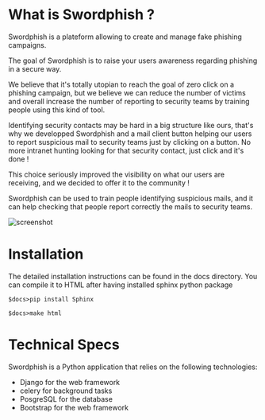# What is Swordphish ?

Swordphish is a plateform allowing to create and manage fake phishing campaigns.

The goal of Swordphish is to raise your users awareness regarding phishing in a secure way.

We believe that it's totally utopian to reach the goal of zero click on a phishing campaign, but we believe we can reduce the number of victims and overall increase the number of reporting to security teams by training people using this kind of tool.

Identifying security contacts may be hard in a big structure like ours, that's why we developped Swordphish and a mail client button helping our users to report suspicious mail to security teams just by clicking on a button. No more intranet hunting looking for that security contact, just click and it's done !

This choice seriously improved the visibility on what our users are receiving, and we decided to offer it to the community !

Swordphish can be used to train people identifying suspicious mails, and it can help checking that people report correctly the mails to security teams.

![screenshot](https://github.com/certsocietegenerale/swordphish-awareness/blob/master/docs/images/00-global-swordphish.png?raw=true)

# Installation

The detailed installation instructions can be found in the docs directory. You can compile it to HTML after having installed sphinx python package

```$docs>pip install Sphinx```

```$docs>make html```

# Technical Specs

Swordphish is a Python application that relies on the following technologies:

* Django for the web framework
* celery for background tasks
* PosgreSQL for the database
* Bootstrap for the web framework


